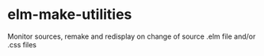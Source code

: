 # elm-make-utilities
Monitor sources, remake and redisplay on change of source .elm file and/or .css files

